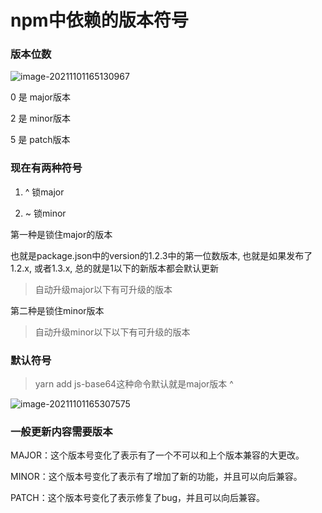 # npm中依赖的版本符号

### 版本位数

![image-20211101165130967](https://ipic.xiaokyo.com/2021-11-01-085131.png)

0 是 major版本

2 是 minor版本

5 是 patch版本

### 现在有两种符号

1. ^ 锁major

2. ~ 锁minor

第一种是锁住major的版本

也就是package.json中的version的1.2.3中的第一位数版本, 也就是如果发布了1.2.x, 或者1.3.x, 总的就是1以下的新版本都会默认更新

> 自动升级major以下有可升级的版本

第二种是锁住minor版本

> 自动升级minor以下以下有可升级的版本

### 默认符号

> yarn add js-base64这种命令默认就是major版本 ^

![image-20211101165307575](https://ipic.xiaokyo.com/2021-11-01-085308.png)

### 一般更新内容需要版本

MAJOR：这个版本号变化了表示有了一个不可以和上个版本兼容的大更改。

MINOR：这个版本号变化了表示有了增加了新的功能，并且可以向后兼容。

PATCH：这个版本号变化了表示修复了bug，并且可以向后兼容。